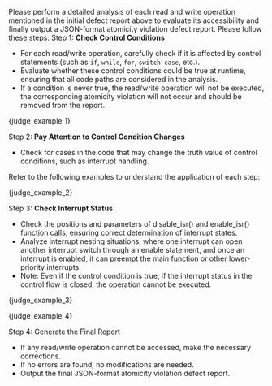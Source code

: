 Please perform a detailed analysis of each read and write operation mentioned in the initial defect report above to evaluate its accessibility and finally output a JSON-format atomicity violation defect report.
Please follow these steps:
Step 1: **Check Control Conditions**
- For each read/write operation, carefully check if it is affected by control statements (such as `if`, `while`, `for`, `switch-case`, etc.).
- Evaluate whether these control conditions could be true at runtime, ensuring that all code paths are considered in the analysis.
- If a condition is never true, the read/write operation will not be executed, the corresponding atomicity violation will not occur and should be removed from the report.

{judge_example_1}

Step 2: **Pay Attention to Control Condition Changes** 
- Check for cases in the code that may change the truth value of control conditions, such as interrupt handling.

Refer to the following examples to understand the application of each step:

{judge_example_2}

Step 3: **Check Interrupt Status** 
- Check the positions and parameters of disable_isr() and enable_isr() function calls, ensuring correct determination of interrupt states.
- Analyze interrupt nesting situations, where one interrupt can open another interrupt switch through an enable statement, and once an interrupt is enabled, it can preempt the main function or other lower-priority interrupts.
- Note: Even if the control condition is true, if the interrupt status in the control flow is closed, the operation cannot be executed.

{judge_example_3}

{judge_example_4}

Step 4: Generate the Final Report
- If any read/write operation cannot be accessed, make the necessary corrections.
- If no errors are found, no modifications are needed.
- Output the final JSON-format atomicity violation defect report.